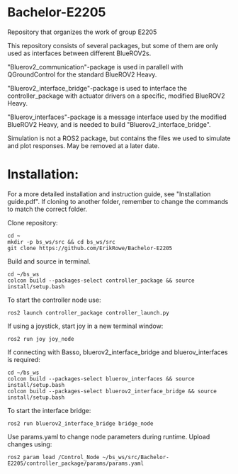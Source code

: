 # Bachelor-E2205
Repository that organizes the work of group E2205

This repository consists of several packages, but some of them are only used as interfaces between different BlueROV2s.

"Bluerov2_communication"-package is used in parallell with QGroundControl for the standard BlueROV2 Heavy.

"Bluerov2_interface_bridge"-package is used to interface the controller_package with actuator drivers on a specific, modified BlueROV2 Heavy.

"Bluerov_interfaces"-package is a message interface used by the modified BlueROV2 Heavy, and is needed to build "Bluerov2_interface_bridge".

Simulation is not a ROS2 package, but contains the files we used to simulate and plot responses. May be removed at a later date.



# Installation:

For a more detailed installation and instruction guide, see "Installation guide.pdf".
If cloning to another folder, remember to change the commands to match the correct folder.

Clone repository:
```
cd ~
mkdir -p bs_ws/src && cd bs_ws/src
git clone https://github.com/ErikRowe/Bachelor-E2205
```

Build and source in terminal.
```
cd ~/bs_ws
colcon build --packages-select controller_package && source install/setup.bash
```
To start the controller node use:
```
ros2 launch controller_package controller_launch.py
```

If using a joystick, start joy in a new terminal window:
```
ros2 run joy joy_node
```

If connecting with Basso, bluerov2_interface_bridge and bluerov_interfaces is required:
```
cd ~/bs_ws
colcon build --packages-select bluerov_interfaces && source install/setup.bash
colcon build --packages-select bluerov2_interface_bridge && source install/setup.bash
```

To start the interface bridge:
```
ros2 run bluerov2_interface_bridge bridge_node
```

Use params.yaml to change node parameters during runtime. Upload changes using:
```
ros2 param load /Control_Node ~/bs_ws/src/Bachelor-E2205/controller_package/params/params.yaml
```
